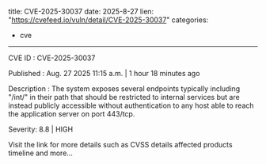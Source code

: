  
title: CVE-2025-30037
date: 2025-8-27
lien: "https://cvefeed.io/vuln/detail/CVE-2025-30037"
categories:
  - cve
---

CVE ID : CVE-2025-30037

Published :  Aug. 27
2025
11:15 a.m. | 1 hour
18 minutes ago

Description : The system exposes several endpoints
typically including "/int/" in their path
that should be restricted to internal services
but are instead publicly accessible without authentication to any host able to reach the application server on port 443/tcp.

Severity: 8.8 | HIGH

Visit the link for more details
such as CVSS details
affected products
timeline
and more...
